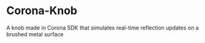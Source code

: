 Corona-Knob
===========

A knob made in Corona SDK that simulates real-time reflection updates on a brushed metal surface